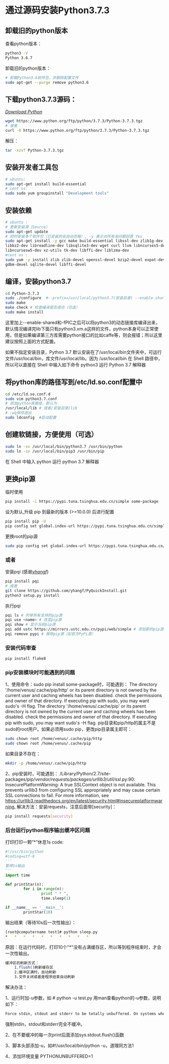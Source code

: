 # 通过源码安装Python3.7.3

## 卸载旧的python版本

查看python版本：

```bash
python3 -V
Python 3.6.7
```

卸载旧的python版本：

```bash
# 卸载Python3.6软件包，并删除配置文件
sudo apt-get --purge remove python3.6
```

## 下载python3.7.3源码：
[*Download Python*](<https://www.python.org/downloads/>)

```bash
wget https://www.python.org/ftp/python/3.7.3/Python-3.7.3.tgz
# 或者
curl -O https://www.python.org/ftp/python/3.7.3/Python-3.7.3.tgz
```

解压：

```bash
tar -xzvf Python-3.7.3.tgz
```

## 安装开发者工具包

```bash
# ubuntu:
sudo apt-get install build-essential
# cent os:
sudo sudo yum groupinstall "Development tools"
```

## 安装依赖

```bash
# ubuntu :
# 更新安装源（Source）
sudo apt-get update
# 同时安装多个软件包（已安装的会自动忽略）, -y 表示对所有询问都回答 Yes
sudo apt-get install -y gcc make build-essential libssl-dev zlib1g-dev \
libbz2-dev libreadline-dev libsqlite3-dev wget curl llvm libncurses5-dev \
libncursesw5-dev xz-utils tk-dev libffi-dev liblzma-dev
#cent os :
sudo yum -y install zlib zlib-devel openssl-devel bzip2-devel expat-devel \
gdbm-devel sqlite-devel libffi-devel
```

## 编译，安装python3.7

```bash
cd Python-3.7.3
sudo ./configure  #--prefix=/usr/local/python3.7(安装目录) --enable-shared CFLAGS=-fPIC
sudo make
make check # 检查编译是否成功（可选）
sudo make install
```

这里加上--enable-shared和-fPIC之后可以将python3的动态链接库编译出来，默认情况编译完lib下面只有python3.xm.a这样的文件，python本身可以正常使用，但是如果编译第三方库需要python接口的比如caffe等，则会报错；所以这里建议按照上面的方式配置。

如果不指定安装目录，Python 3.7 默认安装在了/usr/local/bin文件夹中，可运行文件/usr/local/bin，库文件/usr/local/lib。因为 /usr/local/bin 在 Shell 路径中，所以可以直接在 Shell 中输入如下命令 python3 运行 Python 3.7 解释器

## 将python库的路径写到/etc/ld.so.conf配置中

```bash
cd /etc/ld.so.conf.d
sudo vim python3.7.conf
# 添加python库路径，默认为
/usr/local/lib # 或者/安装目录/lib
# :wq保存退出
sudo ldconfig  #启动配置
```

## 创建软链接，方便使用（可选）

```bash
sudo ln -sv /usr/local/bin/python3.7 /usr/bin/python
sudo ln -sv /usr/local/bin/pip3 /usr/bin/pip
```

在 Shell 中输入 python 运行 python 3.7 解释器

## 更换pip源

临时使用

```bash
pip install -i https://pypi.tuna.tsinghua.edu.cn/simple some-package
```

设为默认,升级 pip 到最新的版本 (>=10.0.0) 后进行配置

```bash
pip install pip -U
pip config set global.index-url https://pypi.tuna.tsinghua.edu.cn/simple
```

更换root的pip源

```bash
sudo pip config set global.index-url https://pypi.tuna.tsinghua.edu.cn/simple
```

### 或者

安装pqi (感谢[*yhangf*](<https://github.com/yhangf>))

```bash
pip install pqi
# 或者
git clone https://github.com/yhangf/PyQuickInstall.git
python3 setup.py install
```

执行pqi

```bash
pqi ls # 列举所有支持的pip源
pqi use <name> # 改变pip源
pqi show # 显示当前pip源
pqi add ustc https://mirrors.ustc.edu.cn/pypi/web/simple # 添加新的pip源(如添加USTC源
pqi remove pypi # 移除pip源（如官方PyPi源）
```

### 安装代码审查

```python
pip install flake8
```

### pip安装模块时可能遇到的问题

1、使用命令：sudo pip install some-package时，可能遇到：
The directory '/home/venus/.cache/pip/http' or its parent directory is not owned by the current user and caching wheels has been disabled. check the permissions and owner of that directory. If executing pip with sudo, you may want sudo's -H flag.
The directory '/home/venus/.cache/pip' or its parent directory is not owned by the current user and caching wheels has been disabled. check the permissions and owner of that directory. If executing pip with sudo, you may want sudo's -H flag.
pip目录和pip/http的属主不是sudo的root用户。如果必须用sudo pip，更改pip目录属主即可：

```bash
sudo chown root /home/venus/.cache/pip/http
sudo chown root /home/venus/.cache/pip
```

如果目录不存在：

```bash
mkdir -p /home/venus/.cache/pip/http
```

2、pip安装时，可能遇到：
/Library/Python/2.7/site-packages/pip/_vendor/requests/packages/urllib3/util/ssl_.py:90: InsecurePlatformWarning: A true SSLContext object is not available. This prevents urllib3 from configuring SSL appropriately and may cause certain SSL connections to fail. For more information, see <https://urllib3.readthedocs.org/en/latest/security.html#insecureplatformwarning.>
解决方法：安装requests，注意后面带[security]：

```bash
pip install requests[security]
```

### 后台运行python程序输出缓冲区问题

打印打印一颗”*”休息1s
code:

```python
#!/usr/bin/python
#coding=utf-8
'''
暂停1s输出
'''
import time

def printStar(n):
        for i in range(n):
                print " * ",
                time.sleep(1)

if __name__ == '__main__':
        printStar(10)
```

输出结果（等待10s后一次性输出）：

```bash
[root@computername test]# python sleep.py 
*   *   *   *   *   *   *   *   *   * 
```

原因：在运行代码时，打印10个"*"没有占满缓存区，所以等到程序结束时，才会一次性输出。

```bash
缓冲区的刷新方式：
    1.flush()刷新缓存区
    2.缓冲区满时，自动刷新
    3.文件关闭或者是程序结束自动刷新
```

解决办法：

1、运行时加-u参数，如 # python -u test.py
用man查看python的-u参数，说明如下：

```bash
Force stdin, stdout and stderr to be totally unbuffered. On systems where it matters, also put stdin, stdout and stderr in binary mode. Note that there is internal buffering in xreadlines(), readlines() and file-object iterators (“for line in sys.stdin”) which is not influenced by this option. To work around this, you will want to use “sys.stdin.readline()” inside a “while 1:” loop.
```

强制stdin，stdout和stderr完全不缓冲。

2、在不要缓冲的每一次print后面添加sys.stdout.flush()函数

3、脚本头部添加-u，如#!/usr/local/bin/python -u，道理同方法1

4、添加环境变量 PYTHONUNBUFFERED=1
